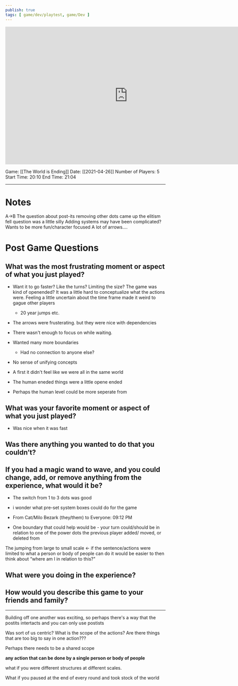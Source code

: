 ```yaml
---
publish: true
tags: [ game/dev/playtest, game/Dev ]
---
```


<iframe width="768" height="432" src="https://miro.com/app/live-embed/o9J_lIuXMkA=/?moveToViewport=-142,-525,2459,1255" frameBorder="0" scrolling="no" allowFullScreen></iframe>

Game: [[The World is Ending]]
Date: [[2021-04-26]]
Number of Players: 5
Start Time: 20:10
End Time: 21:04

---

# Notes
A->B
The question about post-its removing other dots came up
the elitism fell question was a little silly
Adding systems may have been complicated?
Wants to be more fun/character focused
A lot of arrows....


# Post Game Questions
## What was the most frustrating moment or aspect of what you just played?
- Want it to go faster? Like the turns? Limiting the size? The game was  kind of openended? It was a little hard to conceptualize what the actions were. Feeling a little uncertain about the time frame made it weird to gague other players
	- 20 year jumps etc.
- The arrows were frusterating. but they were nice with dependencies
- There wasn't enough to focus on while waiting. 
- Wanted many  more boundaries
	- Had no connection to anyone else?
- No sense of unifying concepts
- A first it didn't feel like we were all in the same world
- The human eneded things were a little opene ended

- Perhaps the human level could be more seperate from 

## What was your favorite moment or aspect of what you just played?

- Was nice when it was fast
## Was there anything you wanted to do that you couldn’t?

## If you had a magic wand to wave, and you could change, add, or remove anything from the experience, what would it be?
- The switch from 1 to 3 dots was good 

- i wonder what pre-set system boxes could do for the game

- From Cat/Milo Bezark (they/them) to Everyone:  09:12 PM
- One boundary that could help would be - your turn could/should be in relation to one of the power dots the previous player added/ moved, or deleted from


The jumping from large to small scale <- if the sentence/actions were limited to what a person or body of people can do it would be easier to then think about “where am I in relation to this?"


## What were you doing in the experience?

## How would you describe this game to your friends and family?

---

Building off one another was exciting, so perhaps there's a way that the postits intertacts and you can only use postists

Was  sort of us centric? 
What is the scope of the actions? Are there things that are too big to say in one action???

Perhaps there needs to be a shared scope

**any action that can be done by a single person or body of people**

what if you were different structures at different scales. 


What if you paused at the end of every round and took stock of the world
